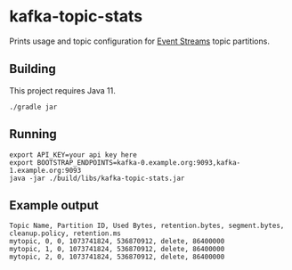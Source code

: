 # kafka-topic-stats
Prints usage and topic configuration for [Event Streams](https://cloud.ibm.com/catalog/services/event-streams) topic partitions.

## Building
This project requires Java 11.

```
./gradle jar
```

## Running
```
export API_KEY=your api key here
export BOOTSTRAP_ENDPOINTS=kafka-0.example.org:9093,kafka-1.example.org:9093
java -jar ./build/libs/kafka-topic-stats.jar
```

## Example output
```
Topic Name, Partition ID, Used Bytes, retention.bytes, segment.bytes, cleanup.policy, retention.ms
mytopic, 0, 0, 1073741824, 536870912, delete, 86400000
mytopic, 1, 0, 1073741824, 536870912, delete, 86400000
mytopic, 2, 0, 1073741824, 536870912, delete, 86400000
```
